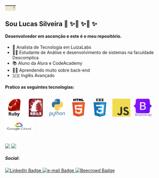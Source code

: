 <img src="My_project-1_AdobeExpress.gif" width="35em" align="center">
 
## Sou Lucas Silveira 🚀 ✨🚀 ✨🚀 ✨
#### Desenvolvedor em ascenção e este é o meu repositório. 
  





- 👷 Analista de Tecnologia em LuizaLabs 
- 👨‍🎓 Estudante de Análise e desenvolvimento de sistemas na faculdade Descomplica
- 📚 Aluno da Alura e CodeAcademy
- 👩‍💻 Aprendendo muito sobre back-end
- 🇺🇸 Inglês Avançado



#### Pratico as seguintes tecnologias: 

  <img src="https://github.com/devicons/devicon/blob/master/icons/ruby/ruby-original-wordmark.svg" title="Ruby" alt="Ruby" width="60" height="60"/>&nbsp;
  <img src="https://github.com/devicons/devicon/blob/master/icons/rails/rails-original-wordmark.svg" title="Rails" alt="Rails" width="60" height="60"/>&nbsp;
 <img src="https://github.com/devicons/devicon/blob/master/icons/python/python-original-wordmark.svg" title="Python" alt="Python" width="60" height="60"/>&nbsp;
 <img src="https://github.com/devicons/devicon/blob/master/icons/html5/html5-original-wordmark.svg" title="HTML" alt="HTML" width="60" height="60"/>&nbsp;
 <img src="https://github.com/devicons/devicon/blob/master/icons/css3/css3-original-wordmark.svg" title="CSS" alt="CSS" width="60" height="60"/>&nbsp;
 <img src="https://github.com/devicons/devicon/blob/master/icons/javascript/javascript-original.svg" title="CSS" alt="CSS" width="60" height="60"/>&nbsp;
 <img src="https://github.com/devicons/devicon/blob/master/icons/bootstrap/bootstrap-original-wordmark.svg" title="CSS" alt="CSS" width="60" height="60"/>&nbsp;
 <img src="https://github.com/devicons/devicon/blob/master/icons/googlecloud/googlecloud-original-wordmark.svg" title="CSS" alt="CSS" width="90" height="60"/>&nbsp;
---
  
  

<div align = "left">
<img height = "200em" src="https://github-readme-stats.vercel.app/api/top-langs/?username=Silveira-R-Lucas&show_icons=true&count_private=true"/>
<img height = "200em" src="https://github-readme-stats.vercel.app/api?username=Silveira-R-Lucas&show_icons=true&show_icons=true&count_private=true" />
</div>

##### Social:
<a href = "https://www.linkedin.com/in/lucas-silveira-275a97213/">
    <img src="https://img.shields.io/badge/LinkedIn-0077B5?style=for-the-badge&logo=linkedin&logoColor=white" alt="LinkedIn Badge"/>
  </a>
  <a href = "mailto:lucas.luteria@gmail.com">
    <img src="https://img.shields.io/badge/Gmail-D14836?style=for-the-badge&logo=gmail&logoColor=white" alt="e-mail Badge"/>
  </a>
   <a href = "https://www.beecrowd.com.br/judge/en/profile/560577">
    <img src="https://www.beecrowd.com.br/home/wp-content/uploads/2021/08/beecrowd__roxoHorClean-small-PNG-1.png" alt="Beecrowd Badge" width="120"/>
  </a>

